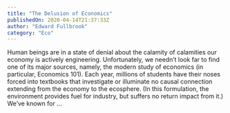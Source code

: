 ```yaml
---
title: "The Delusion of Economics"
publishedOn: 2020-04-14T21:37:33Z
author: "Edward Fullbrook"
category: "Eco"
---
```


Human beings are in a state of denial about the calamity of calamities our economy is actively engineering. Unfortunately, we needn’t look far to find one of its major sources, namely, the modern study of economics (in particular, Economics 101). Each year, millions of students have their noses forced into textbooks that investigate or illuminate no causal connection extending from the economy to the ecosphere. (In this formulation, the environment provides fuel for industry, but suffers no return impact from it.) We’ve known for ...
